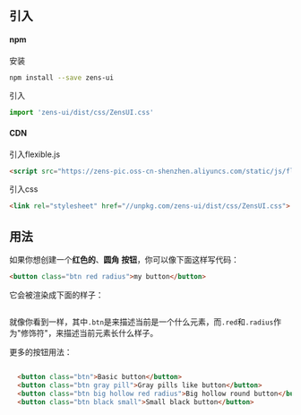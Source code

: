 ## 引入

#### npm
安装
```bash
npm install --save zens-ui
```

引入
```javascript
import 'zens-ui/dist/css/ZensUI.css'
```

#### CDN

引入flexible.js
```html
<script src="https://zens-pic.oss-cn-shenzhen.aliyuncs.com/static/js/flexible.js"></script>
```
引入css
```html
<link rel="stylesheet" href="//unpkg.com/zens-ui/dist/css/ZensUI.css">
```

## 用法

如果你想创建一个**红色的**、**圆角** **按钮**，你可以像下面这样写代码：
```html
<button class="btn red radius">my button</button>
```
它会被渲染成下面的样子：
<div>
    <img src="http://cdn.zens.asia/cms/img/153924359633b20949.png" alt="">
</div>

就像你看到一样，其中`.btn`是来描述当前是一个什么元素，而`.red`和`.radius`作为"修饰符"，来描述当前元素长什么样子。

更多的按钮用法：
<div>
    <img src="http://cdn.zens.asia/cms/img/153924951268d8a270.png" alt="">
</div>

```html
  <button class="btn">Basic button</button>
  <button class="btn gray pill">Gray pills like button</button>
  <button class="btn big hollow red radius">Big hollow round button</button>
  <button class="btn black small">Small black button</button>
```